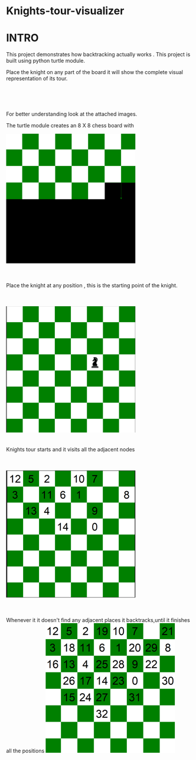 # Knights-tour-visualizer


# INTRO
This project demonstrates how backtracking actually works . This project is built using python turtle module.

Place the knight on any part of the board it will show the complete visual representation of its tour.

<br/>
<br/>
<br/>

For better understanding look at the attached images.

The turtle module creates an 8 X 8 chess board with

![](1.png)
<br/>
<br/>
<br/>

Place the knight at any position , this is the starting point of the knight.
<br/>
<br/>
<br/>

![](2.png)
<br/>
<br/>
<br/>
Knights tour starts and it visits all the adjacent nodes
<br/>
<br/>
<br/>


![](3.png)
<br/>
<br/>
<br/>



Whenever it it doesn't find any adjacent places it backtracks,until it finishes all the positions
![](4.png)
